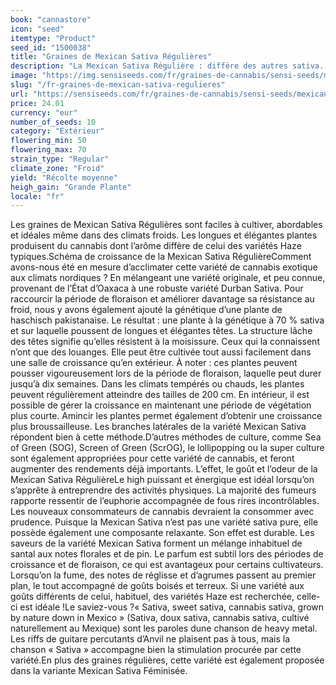 ```yaml
---
book: "cannastore"
icon: "seed"
itemtype: "Product"
seed_id: "1500038"
title: "Graines de Mexican Sativa Régulières"
description: "La Mexican Sativa Régulière : diffère des autres sativa. Malgré une génétique à 70 % sativa, elle est abordable, facile à cultiver et résistante au froid."
image: "https://img.sensiseeds.com/fr/graines-de-cannabis/sensi-seeds/mexican-sativa-image.png"
slug: "/fr-graines-de-mexican-sativa-regulieres"
url: "https://sensiseeds.com/fr/graines-de-cannabis/sensi-seeds/mexican-sativa?a_aid=cannastore"
price: 24.01
currency: "eur"
number_of_seeds: 10
category: "Extérieur"
flowering_min: 50
flowering_max: 70
strain_type: "Regular"
climate_zone: "Froid"
yield: "Récolte moyenne"
heigh_gain: "Grande Plante"
locale: "fr"
---
```

Les graines de Mexican Sativa Régulières sont faciles à cultiver, abordables et idéales même dans des climats froids. Les longues et élégantes plantes produisent du cannabis dont l’arôme diffère de celui des variétés Haze typiques.Schéma de croissance de la Mexican Sativa RégulièreComment avons-nous été en mesure d’acclimater cette variété de cannabis exotique aux climats nordiques ? En mélangeant une variété originale, et peu connue, provenant de l’État d’Oaxaca à une robuste variété Durban Sativa. Pour raccourcir la période de floraison et améliorer davantage sa résistance au froid, nous y avons également ajouté la génétique d’une plante de haschisch pakistanaise. Le résultat : une plante à la génétique à 70 % sativa et sur laquelle poussent de longues et élégantes têtes. La structure lâche des têtes signifie qu’elles résistent à la moisissure. Ceux qui la connaissent n’ont que des louanges. Elle peut être cultivée tout aussi facilement dans une salle de croissance qu’en extérieur. À noter : ces plantes peuvent pousser vigoureusement lors de la période de floraison, laquelle peut durer jusqu’à dix semaines. Dans les climats tempérés ou chauds, les plantes peuvent régulièrement atteindre des tailles de 200 cm. En intérieur, il est possible de gérer la croissance en maintenant une période de végétation plus courte. Amincir les plantes permet également d’obtenir une croissance plus broussailleuse. Les branches latérales de la variété Mexican Sativa répondent bien à cette méthode.D’autres méthodes de culture, comme Sea of Green (SOG), Screen of Green (ScrOG), le lollipopping ou la super culture sont également appropriées pour cette variété de cannabis, et feront augmenter des rendements déjà importants. L’effet, le goût et l’odeur de la Mexican Sativa RégulièreLe high puissant et énergique est idéal lorsqu’on s’apprête à entreprendre des activités physiques. La majorité des fumeurs rapporte ressentir de l’euphorie accompagnée de fous rires incontrôlables. Les nouveaux consommateurs de cannabis devraient la consommer avec prudence. Puisque la Mexican Sativa n’est pas une variété sativa pure, elle possède également une composante relaxante. Son effet est durable. Les saveurs de la variété Mexican Sativa forment un mélange inhabituel de santal aux notes florales et de pin. Le parfum est subtil lors des périodes de croissance et de floraison, ce qui est avantageux pour certains cultivateurs. Lorsqu’on la fume, des notes de réglisse et d’agrumes passent au premier plan, le tout accompagné de goûts boisés et terreux. Si une variété aux goûts différents de celui, habituel, des variétés Haze est recherchée, celle-ci est idéale !Le saviez-vous ?« Sativa, sweet sativa, cannabis sativa, grown by nature down in Mexico » (Sativa, doux sativa, cannabis sativa, cultivé naturellement au Mexique) sont les paroles dune chanson de heavy metal. Les riffs de guitare percutants d’Anvil ne plaisent pas à tous, mais la chanson « Sativa » accompagne bien la stimulation procurée par cette variété.En plus des graines régulières, cette variété est également proposée dans la variante Mexican Sativa Féminisée.
